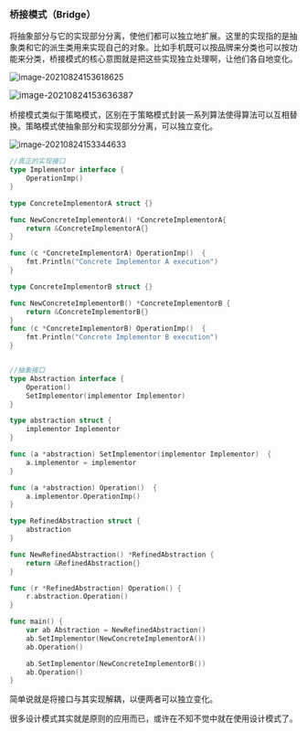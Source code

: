 ### 桥接模式（Bridge）

将抽象部分与它的实现部分分离，使他们都可以独立地扩展。这里的实现指的是抽象类和它的派生类用来实现自己的对象。比如手机既可以按品牌来分类也可以按功能来分类，桥接模式的核心意图就是把这些实现独立处理啊，让他们各自地变化。

![image-20210824153618625](https://tva1.sinaimg.cn/large/008i3skNly1gtrx23i291j60jt0bj74y02.jpg)

<img src="https://tva1.sinaimg.cn/large/008i3skNly1gtrx2e8ru1j60ip083t9302.jpg" alt="image-20210824153636387" style="zoom:107%;" />

桥接模式类似于策略模式，区别在于策略模式封装一系列算法使得算法可以互相替换。策略模式使抽象部分和实现部分分离，可以独立变化。

![image-20210824153344633](https://tva1.sinaimg.cn/large/008i3skNly1gtrwzf63k6j60oa0cz0tq02.jpg)

```go
//真正的实现接口
type Implementor interface {
	OperationImp()
}

type ConcreteImplementorA struct {}

func NewConcreteImplementorA() *ConcreteImplementorA{
	return &ConcreteImplementorA{}
}

func (c *ConcreteImplementorA) OperationImp()  {
	fmt.Println("Concrete Implementor A execution")
}

type ConcreteImplementorB struct {}

func NewConcreteImplementorB() *ConcreteImplementorB {
	return &ConcreteImplementorB{}
}
func (c *ConcreteImplementorB) OperationImp()  {
	fmt.Println("Concrete Implementor B execution")
}


//抽象接口
type Abstraction interface {
	Operation()
	SetImplementor(implementor Implementor)
}

type abstraction struct {
	implementor Implementor
}

func (a *abstraction) SetImplementor(implementor Implementor)  {
	a.implementor = implementor
}

func (a *abstraction) Operation()  {
	a.implementor.OperationImp()
}

type RefinedAbstraction struct {
	abstraction
}

func NewRefinedAbstraction() *RefinedAbstraction {
	return &RefinedAbstraction{}
}

func (r *RefinedAbstraction) Operation() {
	r.abstraction.Operation()
}

func main() {
	var ab Abstraction = NewRefinedAbstraction()
	ab.SetImplementor(NewConcreteImplementorA())
	ab.Operation()

	ab.SetImplementor(NewConcreteImplementorB())
	ab.Operation()
}
```



简单说就是将接口与其实现解耦，以便两者可以独立变化。

很多设计模式其实就是原则的应用而已，或许在不知不觉中就在使用设计模式了。
